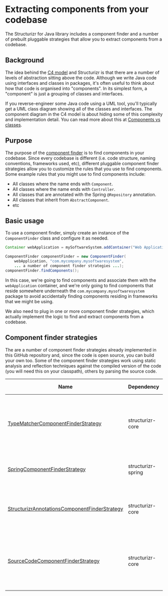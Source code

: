 # Extracting components from your codebase

The Structurizr for Java library includes a component finder and a number of prebuilt pluggable strategies that allow you to extract components from a codebase.

## Background

The idea behind the [C4 model](c4.md) and Structurizr is that there are a number of levels of abstraction sitting above the code. Although we write Java code using interfaces and classes in packages, it's often useful to think about how that code is organised into "components". In its simplest form, a "component" is just a grouping of classes and interfaces.

If you reverse-engineer some Java code using a UML tool, you'll typically get a UML class diagram showing all of the classes and interfaces. The component diagram in the C4 model is about hiding some of this complexity and implementation detail. You can read more about this at [Components vs classes](https://structurizr.com/help/components-vs-classes).

## Purpose

The purpose of the [component finder](https://github.com/structurizr/java/blob/master/structurizr-core/src/com/structurizr/analysis/ComponentFinder.java) is to find components in your codebase. Since every codebase is different (i.e. code structure, naming conventions, frameworks used, etc), different pluggable component finder strategies allow you to customize the rules that you use to find components.
Some example rules that you might use to find components include:

- All classes where the name ends with ```Component```.
- All classes where the name ends with ```Controller```.
- All classes that are annotated with the Spring ```@Repository``` annotation.
- All classes that inherit from ```AbstractComponent```.
- etc

## Basic usage

To use a component finder, simply create an instance of the ```ComponentFinder``` class and configure it as needed.

```java
Container webApplication = mySoftwareSystem.addContainer("Web Application", "Description", "Apache Tomcat 7.x");

ComponentFinder componentFinder = new ComponentFinder(
    webApplication, "com.mycompany.mysoftwaresystem",
    ... a number of component finder strategies ...);
componentFinder.findComponents();
```

In this case, we're going to find components and associate them with the ```webApplication``` container, and we're only going to find components that reside somewhere underneath the ```com.mycompany.mysoftwaresystem``` package to avoid accidentally finding components residing in frameworks that we might be using.

We also need to plug in one or more component finder strategies, which actually implement the logic to find and extract components from a codebase.

## Component finder strategies

The are a number of component finder strategies already implemented in this GitHub repository and, since the code is open source, you can build your own too. Some of the component finder strategies work using static analysis and reflection techniques against the compiled version of the code (you will need this on your classpath), others by parsing the source code.

Name | Dependency | Description | Extracted from
---- | ---------- | ----------- | --------------
[TypeMatcherComponentFinderStrategy](type-matchers.md) | structurizr-core | A component finder strategy that uses type information to find components, based upon a number of pluggable TypeMatcher implementations (e.g. [NameSuffixTypeMatcher](https://github.com/structurizr/java/blob/master/structurizr-core/src/com/structurizr/analysis/NameSuffixTypeMatcher.java), [ImplementsInterfaceTypeMatcher](https://github.com/structurizr/java/blob/master/structurizr-core/src/com/structurizr/analysis/ImplementsInterfaceTypeMatcher.java), [RegexTypeMatcher](https://github.com/structurizr/java/blob/master/structurizr-core/src/com/structurizr/analysis/RegexTypeMatcher.java) and [AnnotationTypeMatcher](https://github.com/structurizr/java/blob/master/structurizr-core/src/com/structurizr/analysis/AnnotationTypeMatcher.java)). | Compiled bytecode
[SpringComponentFinderStrategy](spring-component-finder-strategies.md) | structurizr-spring | Finds types annotated ```@Controller```, ```@RestController```, ```@Component```, ```@Service``` and ```@Repository```, plus classes that extend ```JpaRepository```. | Compiled bytecode
[StructurizrAnnotationsComponentFinderStrategy](structurizr-annotations.md) | structurizr-core | Finds the Structurizr annotations  ```@Component```, ```@UsedByPerson```, ```@UsedBySoftwareSystem```, ```@UsedByContainer```, ```@UsesSoftwareSystem```, ```@UsesContainer``` and ```@UsesComponent```. | Compiled bytecode
[SourceCodeComponentFinderStrategy](supplementing-from-source-code.md) | structurizr-core | This component finder strategy doesn't really find components, it instead extracts the top-level Javadoc comment from the code so that this can be added to existing component definitions. It also calculates the size of components, based upon the number of lines of source code. | Source code

